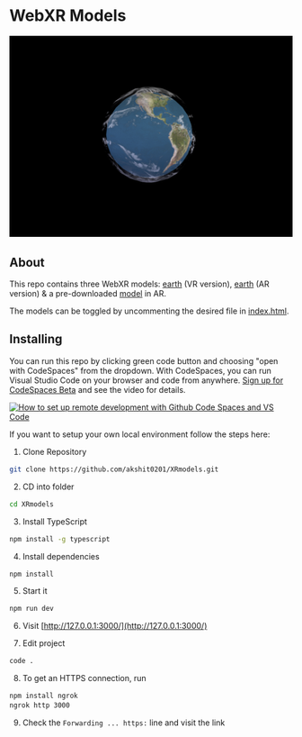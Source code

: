 # WebXR Models

![image](src/client/images/ss.png)
## About
This repo contains three WebXR models: [earth](src/client/earth.ts) (VR version), [earth](src/client/ar.ts) (AR version) & a pre-downloaded [model](src/client/ar-model.ts) in AR.

The models can be toggled by uncommenting the desired file in [index.html](dist/client/index.html).
## Installing

You can run this repo by clicking green code button and choosing "open with CodeSpaces" from the dropdown. With CodeSpaces, you can run Visual Studio Code on your browser and code from anywhere. [Sign up for CodeSpaces Beta](https://github.com/features/codespaces?WT.mc_id=aiml-8567-ayyonet) and see the video for details.

[![How to set up remote development with Github Code Spaces and VS Code](http://img.youtube.com/vi/ZWJglERhXLw/0.jpg)](https://youtu.be/ZWJglERhXLw)

If you want to setup your own local environment follow the steps here:

1. Clone Repository

```bash
git clone https://github.com/akshit0201/XRmodels.git
```

2. CD into folder
```bash
cd XRmodels
```

3. Install TypeScript

```bash
npm install -g typescript
```

4. Install dependencies

```bash
npm install
```

5. Start it

```bash
npm run dev
```

6. Visit [http://127.0.0.1:3000/](http://127.0.0.1:3000/)


7. Edit project
```bash
code .
```

8. To get an HTTPS connection, run
```bash
npm install ngrok
ngrok http 3000
```

9. Check the `Forwarding ... https:` line and visit the link
